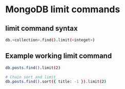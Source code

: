 # MongoDB limit commands

## limit command syntax
```bash
db.<collection>.find().limit(<integet>)
```

## Example working limit command
```bash
db.posts.find().limit(2)

# Chain sort and limit
db.posts.find().sort({ title: -1 }).limit(2)

```